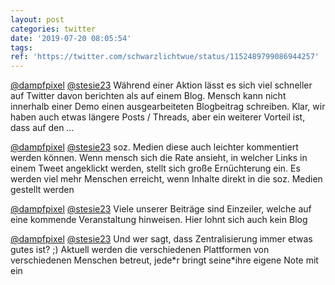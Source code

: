 ```yaml
---
layout: post
categories: twitter
date: '2019-07-20 08:05:54'
tags: 
ref: 'https://twitter.com/schwarzlichtwue/status/1152489799086944257'
---
```

[@dampfpixel](https://twitter.com/dampfpixel) [@stesie23](https://twitter.com/stesie23) Während einer Aktion lässt es sich viel schneller auf Twitter davon berichten als auf einem Blog. Mensch kann nicht innerhalb einer Demo einen ausgearbeiteten Blogbeitrag schreiben. Klar, wir haben auch etwas längere Posts / Threads, aber ein weiterer Vorteil ist, dass auf den …

[@dampfpixel](https://twitter.com/dampfpixel) [@stesie23](https://twitter.com/stesie23) soz. Medien diese auch leichter kommentiert werden können. Wenn mensch sich die Rate ansieht, in welcher Links in einem Tweet angeklickt werden, stellt sich große Ernüchterung ein. Es werden viel mehr Menschen erreicht, wenn Inhalte direkt in die soz. Medien gestellt werden

[@dampfpixel](https://twitter.com/dampfpixel) [@stesie23](https://twitter.com/stesie23) Viele unserer Beiträge sind Einzeiler, welche auf eine kommende Veranstaltung hinweisen. Hier lohnt sich auch kein Blog

[@dampfpixel](https://twitter.com/dampfpixel) [@stesie23](https://twitter.com/stesie23) Und wer sagt, dass Zentralisierung immer etwas gutes ist? ;) Aktuell werden die verschiedenen Plattformen von verschiedenen Menschen betreut, jede\*r bringt seine\*ihre eigene Note mit ein